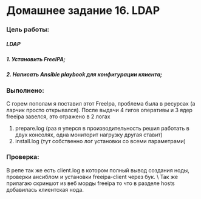 # Домашнее задание 16. LDAP 
### Цель работы:
#####  LDAP
##### 1. Установить FreeIPA;
##### 2. Написать Ansible playbook для конфигурации клиента;

### Выполнено: 
С горем пополам я поставил этот FreeIpa, проблема была в ресурсах (а ларчик просто открывался). 
После выдачи 4 гигов оперативы и 3 ядер freeipa завелся, это отражено в 2 логах 
   1. prepare.log (раз я уперся в производительность решил работать в двух консолях, одна мониторит нагрузку другая ставит)
   2. install.log (тут собственно лог установки со всеми параметрами)

### Проверка: 
В репе так же есть client.log в котором полный вывод создания ноды, проверки ансиблом и установки freeipa-client через бук. \\
Так же прилагаю скриншот из веб морды freeipa то что в разделе hosts добавилась клиентская нода.

